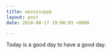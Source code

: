 ```yaml
---
title: wassssuppp
layout: post
date: 2018-08-17 19:00:03 +0000

---
```

Today is a good day to have a good day.
